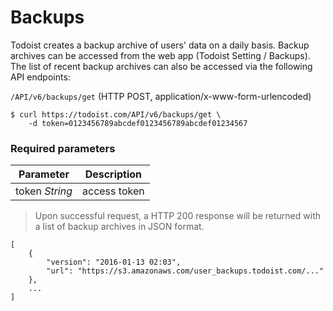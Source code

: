 # Backups

Todoist creates a backup archive of users' data on a daily basis. Backup archives can be accessed from the web app
(Todoist Setting / Backups). The list of recent backup archives can also be accessed via the following API endpoints:

`/API/v6/backups/get` (HTTP POST, application/x-www-form-urlencoded)



```shell
$ curl https://todoist.com/API/v6/backups/get \
    -d token=0123456789abcdef0123456789abcdef01234567
```


### Required parameters

Parameter | Description
--------- | -----------
token *String* | access token


>Upon successful request, a HTTP 200 response will be returned with a list of backup archives in JSON format.

```shell
[
    {
        "version": "2016-01-13 02:03",
        "url": "https://s3.amazonaws.com/user_backups.todoist.com/..."
    },
    ...
]
```


